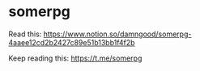 # somerpg


Read this: https://www.notion.so/damngood/somerpg-4aaee12cd2b2427c89e51b13bb1f4f2b

Keep reading this: https://t.me/somerpg
